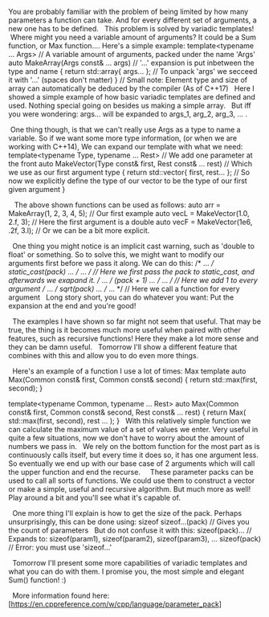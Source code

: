 You are probably familiar with the problem of being limited by how many parameters a function can take. And for every different set of arguments, a new one has to be defined.
‎   ‎   This problem is solved by variadic templates!
‎   ‎
‎   ‎   Where might you need a variable amount of arguments? It could be a  Sum  function, or  Max  function....  Here's a simple example:
template<typename ... Args>           //  A variable amount of arguments, packed under the name 'Args'
auto MakeArray(Args const& ... args)  //  '...' expansion is put inbetween the type and name
{
    return std::array{ args... };     //  To unpack 'args' we secceed it with '...'    (spaces don't matter)
}      //  Small note: Element type and size of array can automatically be deduced by the compiler  (As of C++17)
‎   ‎   Here I showed a simple example of how basic variadic templates are defined and used. Nothing special going on besides us making a simple array.
‎   ‎   But iff you were wondering:  args...  will be expanded to  args_1, arg_2, arg_3, ... .

   ‎   One thing though, is that we can't really use Args as a type to name a variable. So if we want some more type information, (or when we are working with C++14), We can expand our template with what we need:
template<typename Type, typename ... Rest>                //  We add one parameter at the front
auto MakeVector(Type const& first, Rest const& ... rest)  //  Which we use as our first argument type
{
    return std::vector<Type>{ first, rest... };           //  So now we explicitly define the type of our vector to be the type of our first given argument
}

   ‎
‎   ‎   The above shown functions can be used as follows:
auto arr  = MakeArray(1, 2, 3, 4, 5);          // Our first example
auto vecL = MakeVector(1.0, 2.f, 3);           // Here the first argument is a double
auto vecF = MakeVector<float>(1e6, .2f, 3.l);  // Or we can be a bit more explicit.

‎   ‎   One thing you might notice is an implicit cast warning, such as 'double to float' or something. So to solve this, we might want to modify our arguments first before we pass it along. We can do this:
/* ... */ static_cast<Type>(pack) ... /* ... */   // Here we first pass the pack to static_cast, and afterwards we exapand it.
/* ... */ (pack + 1) ... /* ... */                // Here we add 1 to every argument
/* ... */ sqrt(pack) ... /* ... */                // Here we call a function for every argument
‎   ‎   Long story short, you can do whatever you want: Put the expansion at the end and you're good!

‎   ‎   The examples I have shown so far might not seem that useful. That may be true, the thing is it becomes much more useful when paired with other features, such as recursive functions! Here they make a lot more sense and they can be damn useful.
‎   ‎   Tomorrow I'll show a different feature that combines with this and allow you to do even more things.

‎   ‎   Here's an example of a function I use a lot of times:  Max
template<typename Common>
auto Max(Common const& first, Common const& second)
{
    return std::max(first, second);
}

template<typename Common, typename ... Rest>
auto Max(Common const& first, Common const& second, Rest const& ... rest)
{
    return Max( std::max(first, second), rest ... );
}
‎   ‎   With this relatively simple function we can calculate the maximum value of a set of values we enter. Very useful in quite a few situations, now we don't have to worry about the amount of numbers we pass in.
‎   ‎   We rely on the bottom function for the most part as is continuously calls itself, but every time it does so, it has one argument less. So eventually we end up with our base case of 2 arguments which will call the upper function and end the recurse.
‎   ‎
‎   ‎   These parameter packs can be used to call all sorts of functions. We could use them to construct a vector or make a simple, useful and recursive algorithm. But much more as well! Play around a bit and you'll see what it's capable of.

‎   ‎   One more thing I'll explain is how to get the size of the pack. Perhaps unsurprisingly, this can be done using: sizeof 
sizeof...(pack)   // Gives you the count of parameters
‎   ‎   But do not confuse it with this:
sizeof(pack)...   // Expands to:   sizeof(param1), sizeof(param2), sizeof(param3), ...
sizeof(pack)      // Error: you must use 'sizeof...'

‎   ‎   Tomorrow I'll present some more capabilities of variadic templates and what you can do with them. I promise you, the most simple and elegant Sum() function!  :)

‎   ‎   More information found here: [https://en.cppreference.com/w/cpp/language/parameter_pack]
